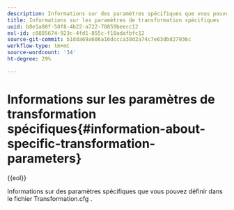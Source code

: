 ```yaml
---
description: Informations sur des paramètres spécifiques que vous pouvez définir dans le fichier Transformation.cfg .
title: Informations sur les paramètres de transformation spécifiques
uuid: b8e1a80f-58f8-4b22-a722-70859beecc12
exl-id: c0885674-923c-4fd1-855c-f18adafbfc12
source-git-commit: b1dda69a606a16dccca30d2a74c7e63dbd27936c
workflow-type: tm+mt
source-wordcount: '34'
ht-degree: 29%

---
```


# Informations sur les paramètres de transformation spécifiques{#information-about-specific-transformation-parameters}

{{eol}}

Informations sur des paramètres spécifiques que vous pouvez définir dans le fichier Transformation.cfg .

